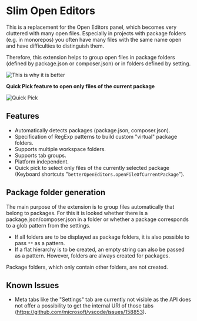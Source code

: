 # Slim Open Editors

This is a replacement for the Open Editors panel, which becomes very cluttered with many open files. Especially in projects with package folders (e.g. in monorepos) you often have many files with the same name open and have difficulties to distinguish them.

Therefore, this extension helps to group open files in package folders (defined by package.json or composer.json) or in folders defined by setting.

![This is why it is better](./meta/screenshot.gif)

**Quick Pick feature to open only files of the current package**

![Quick Pick](./meta/quickpick.png)


## Features

  * Automatically detects packages (package.json, composer.json).
  * Specification of RegExp patterns to build custom "virtual" package folders.
  * Supports multiple workspace folders.
  * Supports tab groups.
  * Platform independent.
  * Quick pick to select only files of the currently selected package (Keyboard shortcuts "`betterOpenEditors.openFileOfCurrentPackage`").

## Package folder generation

The main purpose of the extension is to group files automatically that belong to packages. For this it is looked whether there is a package.json/composer.json in a folder or whether a package corresponds to a glob pattern from the settings.
  
  * If all folders are to be displayed as package folders, it is also possible to pass `**` as a pattern.
  * If a flat hierarchy is to be created, an empty string can also be passed as a pattern. However, folders are always created for packages.

Package folders, which only contain other folders, are not created.

## Known Issues

* Meta tabs like the "Settings" tab are currently not visible as the API does not offer a possibility to get the internal URI of those tabs (https://github.com/microsoft/vscode/issues/158853).
